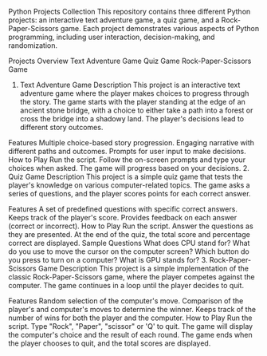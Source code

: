 Python Projects Collection
This repository contains three different Python projects: an interactive text adventure game, a quiz game, and a Rock-Paper-Scissors game. Each project demonstrates various aspects of Python programming, including user interaction, decision-making, and randomization.

Projects Overview
Text Adventure Game
Quiz Game
Rock-Paper-Scissors Game
1. Text Adventure Game
Description
This project is an interactive text adventure game where the player makes choices to progress through the story. The game starts with the player standing at the edge of an ancient stone bridge, with a choice to either take a path into a forest or cross the bridge into a shadowy land. The player's decisions lead to different story outcomes.

Features
Multiple choice-based story progression.
Engaging narrative with different paths and outcomes.
Prompts for user input to make decisions.
How to Play
Run the script.
Follow the on-screen prompts and type your choices when asked.
The game will progress based on your decisions.
2. Quiz Game
Description
This project is a simple quiz game that tests the player's knowledge on various computer-related topics. The game asks a series of questions, and the player scores points for each correct answer.

Features
A set of predefined questions with specific correct answers.
Keeps track of the player's score.
Provides feedback on each answer (correct or incorrect).
How to Play
Run the script.
Answer the questions as they are presented.
At the end of the quiz, the total score and percentage correct are displayed.
Sample Questions
What does CPU stand for?
What do you use to move the cursor on the computer screen?
Which button do you press to turn on a computer?
What is GPU stands for?
3. Rock-Paper-Scissors Game
Description
This project is a simple implementation of the classic Rock-Paper-Scissors game, where the player competes against the computer. The game continues in a loop until the player decides to quit.

Features
Random selection of the computer's move.
Comparison of the player's and computer's moves to determine the winner.
Keeps track of the number of wins for both the player and the computer.
How to Play
Run the script.
Type "Rock", "Paper", "scissor" or 'Q' to quit.
The game will display the computer's choice and the result of each round.
The game ends when the player chooses to quit, and the total scores are displayed.
